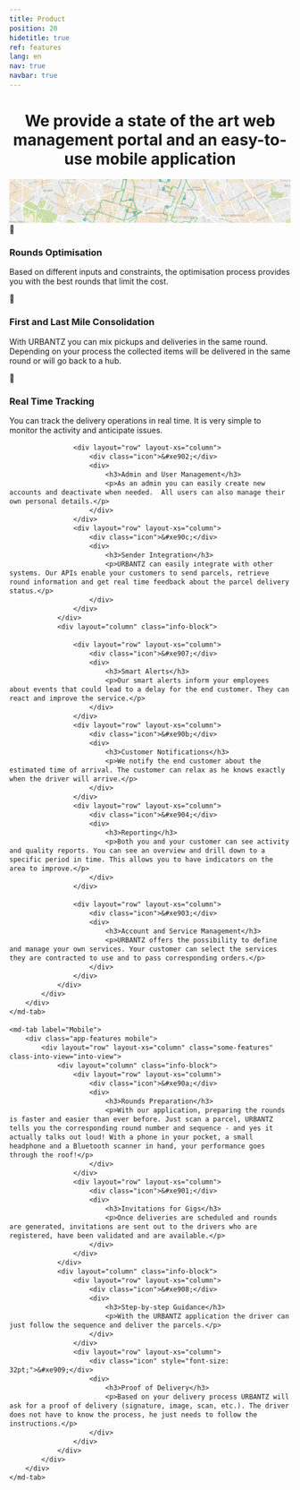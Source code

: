 ```yaml
---
title: Product
position: 20
hidetitle: true
ref: features
lang: en
nav: true
navbar: true
---
```


<h1 align="center">We provide a state of the art web management portal and an easy-to-use mobile application</h1>
<img src="/img/product.png">
<md-tabs md-dynamic-height md-center-tabs md-border-bottom>
    <md-tab label="Web">
        <div class="app-features web">
            <div layout="row" layout-xs="column" class="some-features" class-into-view="into-view">
                <div layout="column" class="info-block">
                    <div layout="row" layout-xs="column">
                        <div class="icon">&#xe905;</div>
                        <div>
                            <h3>Rounds Optimisation</h3>
                            <p>Based on different inputs and constraints, the optimisation process provides you with the best rounds that limit the cost.</p>
                        </div>
                    </div>
                    <div layout="row" layout-xs="column">
                        <div class="icon">&#xe900;</div>
                        <div>
                            <h3>First and Last Mile Consolidation</h3>
                            <p>With URBANTZ you can mix pickups and deliveries in the same round.  Depending on your process the collected items will be delivered in the same round or will go back to a hub.</p>
                        </div>
                    </div>
                    <div layout="row" layout-xs="column">
                        <div class="icon">&#xe906;</div>
                        <div>
                            <h3>Real Time Tracking</h3>
                            <p>You can track the delivery operations in real time. It is very simple to monitor the activity and anticipate issues.</p>
                        </div>
                    </div>

                    <div layout="row" layout-xs="column">
                        <div class="icon">&#xe902;</div>
                        <div>
                            <h3>Admin and User Management</h3>
                            <p>As an admin you can easily create new accounts and deactivate when needed.  All users can also manage their own personal details.</p>
                        </div>
                    </div>
                    <div layout="row" layout-xs="column">
                        <div class="icon">&#xe90c;</div>
                        <div>
                            <h3>Sender Integration</h3>
                            <p>URBANTZ can easily integrate with other systems. Our APIs enable your customers to send parcels, retrieve round information and get real time feedback about the parcel delivery status.</p>
                        </div>
                    </div>
                </div>
                <div layout="column" class="info-block">

                    <div layout="row" layout-xs="column">
                        <div class="icon">&#xe907;</div>
                        <div>
                            <h3>Smart Alerts</h3>
                            <p>Our smart alerts inform your employees about events that could lead to a delay for the end customer. They can react and improve the service.</p>
                        </div>
                    </div>
                    <div layout="row" layout-xs="column">
                        <div class="icon">&#xe90b;</div>
                        <div>
                            <h3>Customer Notifications</h3>
                            <p>We notify the end customer about the estimated time of arrival. The customer can relax as he knows exactly when the driver will arrive.</p>
                        </div>
                    </div>
                    <div layout="row" layout-xs="column">
                        <div class="icon">&#xe904;</div>
                        <div>
                            <h3>Reporting</h3>
                            <p>Both you and your customer can see activity and quality reports. You can see an overview and drill down to a specific period in time. This allows you to have indicators on the area to improve.</p>
                        </div>
                    </div>

                    <div layout="row" layout-xs="column">
                        <div class="icon">&#xe903;</div>
                        <div>
                            <h3>Account and Service Management</h3>
                            <p>URBANTZ offers the possibility to define and manage your own services. Your customer can select the services they are contracted to use and to pass corresponding orders.</p>
                        </div>
                    </div>
                </div>
            </div>
        </div>
    </md-tab>

    <md-tab label="Mobile">
        <div class="app-features mobile">
            <div layout="row" layout-xs="column" class="some-features" class-into-view="into-view">
                <div layout="column" class="info-block">
                    <div layout="row" layout-xs="column">
                        <div class="icon">&#xe90a;</div>
                        <div>
                            <h3>Rounds Preparation</h3>
                            <p>With our application, preparing the rounds is faster and easier than ever before. Just scan a parcel, URBANTZ tells you the corresponding round number and sequence - and yes it actually talks out loud! With a phone in your pocket, a small headphone and a Bluetooth scanner in hand, your performance goes through the roof!</p>
                        </div>
                    </div>
                    <div layout="row" layout-xs="column">
                        <div class="icon">&#xe901;</div>
                        <div>
                            <h3>Invitations for Gigs</h3>
                            <p>Once deliveries are scheduled and rounds are generated, invitations are sent out to the drivers who are registered, have been validated and are available.</p>
                        </div>
                    </div>
                </div>
                <div layout="column" class="info-block">
                    <div layout="row" layout-xs="column">
                        <div class="icon">&#xe908;</div>
                        <div>
                            <h3>Step-by-step Guidance</h3>
                            <p>With the URBANTZ application the driver can just follow the sequence and deliver the parcels.</p>
                        </div>
                    </div>
                    <div layout="row" layout-xs="column">
                        <div class="icon" style="font-size: 32pt;">&#xe909;</div>
                        <div>
                            <h3>Proof of Delivery</h3>
                            <p>Based on your delivery process URBANTZ will ask for a proof of delivery (signature, image, scan, etc.). The driver does not have to know the process, he just needs to follow the instructions.</p>
                        </div>
                    </div>
                </div>
            </div>
        </div>
    </md-tab>
</md-tabs>
